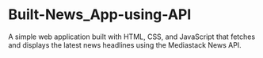 # Built-News_App-using-API
A simple web application built with HTML, CSS, and JavaScript that fetches and displays the latest news headlines using the Mediastack News API.
